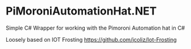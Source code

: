 # PiMoroniAutomationHat.NET
Simple C# Wrapper for working with the Pimoroni Automation hat in C#

Loosely based on IOT Frosting https://github.com/jcoliz/Iot-Frosting

